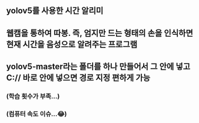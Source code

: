 
## yolov5를 사용한 시간 알리미
## 웹캠을 통하여 따봉. 즉, 엄지만 드는 형태의 손을 인식하면 현재 시간을 음성으로 알려주는 프로그램
## yolov5-master라는 폴더를 하나 만들어서 그 안에 넣고 C:// 바로 안에 넣으면 경로 지정 편하게 가능


### (학습 횟수가 부족...)
### (컴퓨터 속도 이슈...😂)

